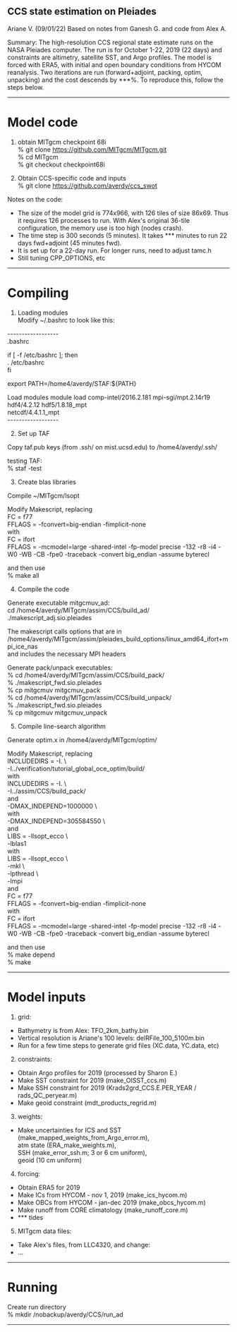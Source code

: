 CCS state estimation on Pleiades
--------------------------------------
Ariane V. (09/01/22)
Based on notes from Ganesh G.
and code from Alex A.


Summary:
The high-resolution CCS regional state estimate runs on the NASA Pleiades computer. The run is for October 1-22, 2019 (22 days) and constraints are altimetry, satellite SST, and Argo profiles. The model is forced with ERA5, with initial and open boundary conditions from HYCOM reanalysis. Two iterations are run (forward+adjoint, packing, optim, unpacking) and the cost descends by ***%. To reproduce this, follow the steps below.


-----------------
# Model code

1) obtain MITgcm checkpoint 68i <br />
% git clone https://github.com/MITgcm/MITgcm.git <br />
% cd MITgcm <br />
% git checkout checkpoint68i


2) Obtain CCS-specific code and inputs <br />
% git clone https://github.com/averdy/ccs_swot <br />


Notes on the code:
- The size of the model grid is 774x966, with 126 tiles of size 86x69. Thus it requires 126 processes to run. With Alex's original 36-tile configuration, the memory use is too high (nodes crash). <br />
- The time step is 300 seconds (5 minutes). It takes *** minutes to run 22 days fwd+adjoint (45 minutes fwd). <br />
- It is set up for a 22-day run. For longer runs, need to adjust tamc.h  <br />
- Still tuning CPP_OPTIONS, etc <br />


-----------------
# Compiling 

1) Loading modules <br />
Modify ~/.bashrc to look like this: <br />

------------------  <br />
.bashrc <br />

if [ -f /etc/bashrc ]; then <br />
        . /etc/bashrc <br />
fi <br />

export PATH=/home4/averdy/STAF:${PATH} <br />

Load modules module load comp-intel/2016.2.181 mpi-sgi/mpt.2.14r19 hdf4/4.2.12 hdf5/1.8.18_mpt  <br />netcdf/4.4.1.1_mpt <br />
------------------  <br />


2) Set up TAF

Copy  taf.pub  keys (from .ssh/ on mist.ucsd.edu) to /home4/averdy/.ssh/ 

testing TAF: <br />
% staf -test <br />


3) Create blas libraries

Compile ~/MITgcm/lsopt

Modify Makescript, replacing  <br />
FC              = f77 <br />
FFLAGS          = -fconvert=big-endian -fimplicit-none <br />
with <br />
FC              = ifort <br />
FFLAGS          = -mcmodel=large -shared-intel -fp-model precise -132 -r8 -i4 -W0 -WB -CB -fpe0 -traceback -convert big_endian -assume byterecl <br />

and then use   <br />
% make all <br />


4) Compile the code 

Generate executable mitgcmuv_ad: <br />
cd /home4/averdy/MITgcm/assim/CCS/build_ad/ <br />
./makescript_adj.sio.pleiades  <br />

The makescript calls options that are in <br />
/home4/averdy/MITgcm/assim/pleiades_build_options/linux_amd64_ifort+mpi_ice_nas  <br />
and includes the necessary MPI headers <br />

Generate pack/unpack executables: <br />
% cd /home4/averdy/MITgcm/assim/CCS/build_pack/ <br />
% ./makescript_fwd.sio.pleiades  <br />
% cp mitgcmuv mitgcmuv_pack <br />
% cd /home4/averdy/MITgcm/assim/CCS/build_unpack/ <br />
% ./makescript_fwd.sio.pleiades  <br />
% cp mitgcmuv mitgcmuv_unpack <br />


5) Compile line-search algorithm <br />

Generate optim.x in /home4/averdy/MITgcm/optim/ <br />

Modify Makescript, replacing  <br />
INCLUDEDIRS     = -I.                           \ <br />
                  -I../verification/tutorial_global_oce_optim/build/ <br />
with  <br />
INCLUDEDIRS     = -I.                           \ <br />
                  -I../assim/CCS/build_pack/ <br />
and <br />
       -DMAX_INDEPEND=1000000          \ <br />
with  <br />
       -DMAX_INDEPEND=305584550        \ <br />
and <br />
LIBS            = -llsopt_ecco                 \ <br />
                  -lblas1 <br />
with <br />
LIBS            = -llsopt_ecco                  \ <br />
                  -mkl                          \ <br />
                  -lpthread                     \ <br />
                  -lmpi <br />
and  <br />
FC              = f77 <br />
FFLAGS          = -fconvert=big-endian -fimplicit-none <br />
with  <br />
FC              = ifort <br />
FFLAGS          =  -mcmodel=large -shared-intel -fp-model precise -132 -r8 -i4 -W0 -WB -CB -fpe0 -traceback -convert big_endian -assume byterecl <br />

and then use <br />
% make depend <br />
% make <br />


-----------------
# Model inputs

1) grid: <br />
- Bathymetry is from Alex: TFO_2km_bathy.bin <br />
- Vertical resolution is Ariane's 100 levels: delRFile_100_5100m.bin <br />
- Run for a few time steps to generate grid files (XC.data, YC.data, etc) <br />

2) constraints: <br />
- Obtain Argo profiles for 2019 (processed by Sharon E.) <br />
- Make SST constraint for 2019 (make_OISST_ccs.m) <br />
- Make SSH constraint for 2019 (Krads2grd_CCS.E.PER_YEAR / rads_QC_peryear.m) <br />
- Make geoid constraint (mdt_products_regrid.m) <br />

3) weights: <br />
- Make uncertainties for ICS and SST (make_mapped_weights_from_Argo_error.m), <br />
atm state (ERA_make_weights.m), <br />
SSH (make_error_ssh.m; 3 or 6 cm uniform), <br />
geoid (10 cm uniform) <br />


4) forcing: <br />
- Obtain ERA5 for 2019 <br />
- Make ICs from HYCOM - nov 1, 2019 (make_ics_hycom.m) <br />
- Make OBCs from HYCOM - jan-dec 2019 (make_obcs_hycom.m) <br />
- Make runoff from CORE climatology (make_runoff_core.m) <br />
- *** tides <br />


5) MITgcm data files: <br />
- Take Alex's files, from LLC4320, and change: <br />
- ...


-----------------
# Running

Create run directory <br />
% mkdir /nobackup/averdy/CCS/run_ad <br />



-----------------

